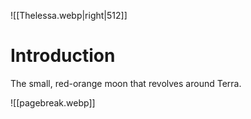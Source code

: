 ![[Thelessa.webp|right|512]]

# Introduction
The small, red-orange moon that revolves around Terra.

![[pagebreak.webp]]